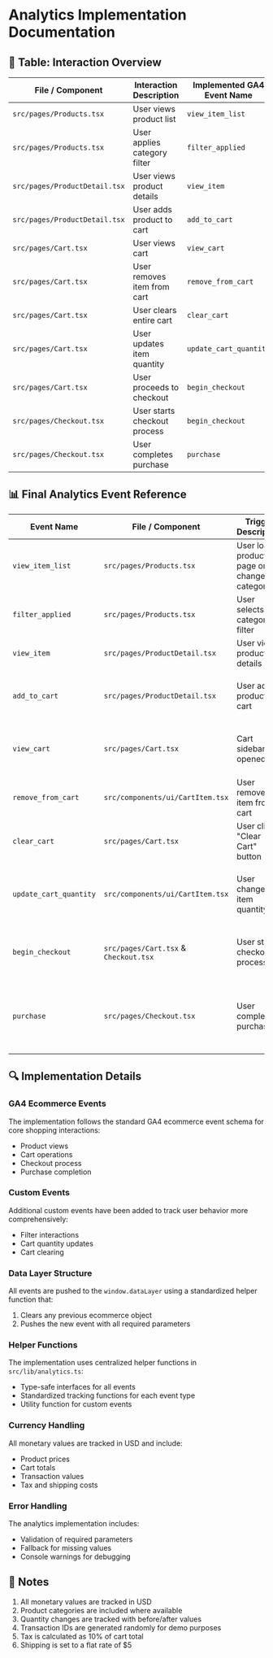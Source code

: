 # Analytics Implementation Documentation

## 📘 Table: Interaction Overview

| File / Component | Interaction Description | Implemented GA4 Event Name |
|-----------------|------------------------|------------------------|
| `src/pages/Products.tsx` | User views product list | `view_item_list` |
| `src/pages/Products.tsx` | User applies category filter | `filter_applied` |
| `src/pages/ProductDetail.tsx` | User views product details | `view_item` |
| `src/pages/ProductDetail.tsx` | User adds product to cart | `add_to_cart` |
| `src/pages/Cart.tsx` | User views cart | `view_cart` |
| `src/pages/Cart.tsx` | User removes item from cart | `remove_from_cart` |
| `src/pages/Cart.tsx` | User clears entire cart | `clear_cart` |
| `src/pages/Cart.tsx` | User updates item quantity | `update_cart_quantity` |
| `src/pages/Cart.tsx` | User proceeds to checkout | `begin_checkout` |
| `src/pages/Checkout.tsx` | User starts checkout process | `begin_checkout` |
| `src/pages/Checkout.tsx` | User completes purchase | `purchase` |

## 📊 Final Analytics Event Reference

| Event Name | File / Component | Trigger Description | Parameters Sent |
|------------|-----------------|-------------------|-----------------|
| `view_item_list` | `src/pages/Products.tsx` | User loads products page or changes category | `list_name`, `items: [{item_id, item_name, price, category}]` |
| `filter_applied` | `src/pages/Products.tsx` | User selects a category filter | `filter_type`, `filter_value`, `products_count` |
| `view_item` | `src/pages/ProductDetail.tsx` | User views product details | `item_id`, `item_name`, `price`, `category` |
| `add_to_cart` | `src/pages/ProductDetail.tsx` | User adds product to cart | `item_id`, `item_name`, `price`, `quantity`, `category` |
| `view_cart` | `src/pages/Cart.tsx` | Cart sidebar is opened | `items: [{item_id, item_name, price, quantity}]`, `value` |
| `remove_from_cart` | `src/components/ui/CartItem.tsx` | User removes item from cart | `item_id`, `item_name`, `price`, `quantity` |
| `clear_cart` | `src/pages/Cart.tsx` | User clicks "Clear Cart" button | `cart_total`, `items_count` |
| `update_cart_quantity` | `src/components/ui/CartItem.tsx` | User changes item quantity | `item_id`, `item_name`, `price`, `old_quantity`, `new_quantity`, `change` |
| `begin_checkout` | `src/pages/Cart.tsx` & `Checkout.tsx` | User starts checkout process | `items: [{item_id, item_name, price, quantity}]`, `value` |
| `purchase` | `src/pages/Checkout.tsx` | User completes purchase | `transaction_id`, `value`, `tax`, `shipping`, `items: [{item_id, item_name, price, quantity}]` |

## 🔍 Implementation Details

### GA4 Ecommerce Events
The implementation follows the standard GA4 ecommerce event schema for core shopping interactions:
- Product views
- Cart operations
- Checkout process
- Purchase completion

### Custom Events
Additional custom events have been added to track user behavior more comprehensively:
- Filter interactions
- Cart quantity updates
- Cart clearing

### Data Layer Structure
All events are pushed to the `window.dataLayer` using a standardized helper function that:
1. Clears any previous ecommerce object
2. Pushes the new event with all required parameters

### Helper Functions
The implementation uses centralized helper functions in `src/lib/analytics.ts`:
- Type-safe interfaces for all events
- Standardized tracking functions for each event type
- Utility function for custom events

### Currency Handling
All monetary values are tracked in USD and include:
- Product prices
- Cart totals
- Transaction values
- Tax and shipping costs

### Error Handling
The analytics implementation includes:
- Validation of required parameters
- Fallback for missing values
- Console warnings for debugging

## 📝 Notes
1. All monetary values are tracked in USD
2. Product categories are included where available
3. Quantity changes are tracked with before/after values
4. Transaction IDs are generated randomly for demo purposes
5. Tax is calculated as 10% of cart total
6. Shipping is set to a flat rate of $5 